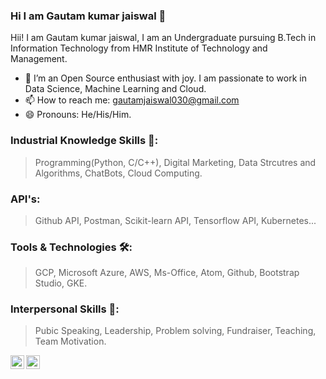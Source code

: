 ### Hi I am Gautam kumar jaiswal 👋


Hii! I am Gautam kumar jaiswal, I am an Undergraduate pursuing B.Tech in Information Technology from HMR Institute of Technology and Management.

- 👯 I’m an Open Source enthusiast with joy. I am passionate to work in Data Science, Machine Learning and Cloud.
- 📫 How to reach me: gautamjaiswal030@gmail.com
- 😄 Pronouns: He/His/Him.



### Industrial Knowledge Skills 🧮:
> Programming(Python, C/C++), Digital Marketing, Data Strcutres and Algorithms, ChatBots, Cloud Computing.

### API's:
> Github API, Postman, Scikit-learn API, Tensorflow API, Kubernetes...

### Tools & Technologies 🛠:
> GCP, Microsoft Azure, AWS, Ms-Office, Atom, Github, Bootstrap Studio, GKE.

### Interpersonal Skills 👤:
> Pubic Speaking, Leadership, Problem solving, Fundraiser, Teaching, Team Motivation.



<a href="mailto:gautamjaiswal030@gmail.com">
<img align="left" alt="Gautam kumar jaiswal's Email" width="22px" src="https://camo.githubusercontent.com/c9a89a6426081483aa6cd371bdecae44045961437b349ea97097d476978436f4/68747470733a2f2f63646e2e6a7364656c6976722e6e65742f6e706d2f73696d706c652d69636f6e734076332f69636f6e732f676d61696c2e737667" data-canonical-src="https://cdn.jsdelivr.net/npm/simple-icons@v3/icons/gmail.svg" style="max-width:100%;">
</a>

<a href="https://www.linkedin.com/in/gautam-kumar-jaiswal-2a3b601a3" rel="nofollow">
  <img align="left" alt="Gautam kumar jaiswal's LinkdeIN" width="22px" src="https://camo.githubusercontent.com/d659d2bac00c01b42bffbae84bdc121e828b8fecd5b4949ffa2575f5d9e4a371/68747470733a2f2f63646e2e6a7364656c6976722e6e65742f6e706d2f73696d706c652d69636f6e734076332f69636f6e732f6c696e6b6564696e2e737667" data-canonical-src="https://cdn.jsdelivr.net/npm/simple-icons@v3/icons/linkedin.svg" style="max-width:100%;">
</a>
